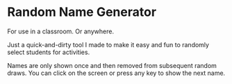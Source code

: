 # Random Name Generator

For use in a classroom. Or anywhere.

Just a quick-and-dirty tool I made to make it easy and fun to randomly select students for activities.

Names are only shown once and then removed from subsequent random draws. You can click on the screen or press any key to show the next name.

